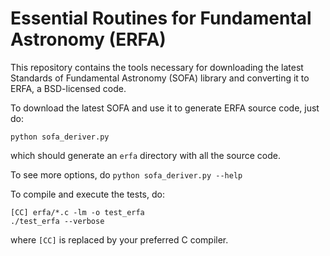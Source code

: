 Essential Routines for Fundamental Astronomy (ERFA)
===================================================

This repository contains the tools necessary for downloading the latest
Standards of Fundamental Astronomy (SOFA) library and converting it to ERFA,
a BSD-licensed code.

To download the latest SOFA and use it to generate ERFA source code, just do:

    python sofa_deriver.py

which should generate an `erfa` directory with all the source code.

To see more options, do ``python sofa_deriver.py --help``

To compile and execute the tests, do:

    [CC] erfa/*.c -lm -o test_erfa
    ./test_erfa --verbose

where ``[CC]`` is replaced by your preferred C compiler.